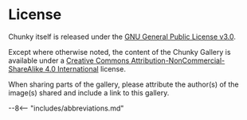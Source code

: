 # License

Chunky itself is released under the <a href="https://github.com/chunky-dev/chunky/blob/master/LICENSE" target="_blank">GNU General Public License v3.0</a>.

Except where otherwise noted, the content of the Chunky Gallery is available under a <a href="https://creativecommons.org/licenses/by-nc-sa/4.0/" target="_blank">Creative Commons Attribution-NonCommercial-ShareAlike 4.0 International</a> license.

When sharing parts of the gallery, please attribute the author(s) of the image(s) shared and include a link to this gallery.

--8<-- "includes/abbreviations.md"

